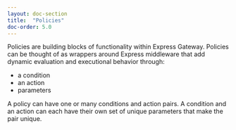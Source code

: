 ```yaml
---
layout: doc-section
title:  "Policies"
doc-order: 5.0
---
```

Policies are building blocks of functionality within Express Gateway. Policies can be thought of as wrappers around Express middleware that add dynamic evaluation and executional behavior through:
- a condition
- an action
- parameters

A policy can have one or many conditions and action pairs.  A condition and an action can each have their own set of unique parameters that make the pair unique.
